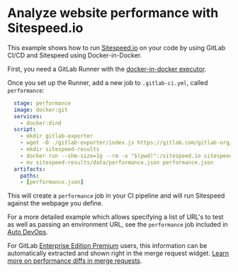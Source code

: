 # Analyze website performance with Sitespeed.io

This example shows how to run [Sitespeed.io][sitespeed] on your code by using
GitLab CI/CD and Sitespeed using Docker-in-Docker.

First, you need a GitLab Runner with the [docker-in-docker executor][dind].

Once you set up the Runner, add a new job to `.gitlab-ci.yml`, called `performance`:

```yaml
  stage: performance
  image: docker:git
  services:
    - docker:dind
  script:
    - mkdir gitlab-exporter
    - wget -O ./gitlab-exporter/index.js https://gitlab.com/gitlab-org/gl-performance/raw/master/index.js
    - mkdir sitespeed-results
    - docker run --shm-size=1g --rm -v "$(pwd)":/sitespeed.io sitespeedio/sitespeed.io --plugins.add ./gitlab-exporter --outputFolder sitespeed-results https://my.website.com
    - mv sitespeed-results/data/performance.json performance.json
  artifacts:
    paths:
    - [performance.json]
```

This will create a `performance` job in your CI pipeline and will run Sitespeed against the webpage you define.

For a more detailed example which allows specifying a list of URL's to test as well as passing an environment URL, see the `performance` job included in [Auto DevOps](https://gitlab.com/gitlab-org/gitlab-ci-yml/blob/master/Auto-DevOps.gitlab-ci.yml).

For GitLab [Enterprise Edition Premium][ee] users, this information can be automatically
extracted and shown right in the merge request widget. [Learn more on performance
diffs in merge requests](../../user/project/merge_requests/performance_diff.md).

[sitespeed]: https://www.sitespeed.io
[dind]: ../docker/using_docker_build.md#use-docker-in-docker-executor
[ee]: https://about.gitlab.com/gitlab-ee/
